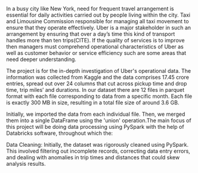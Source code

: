 In a busy city like New York, need for frequent travel arrangement is essential for daily activities carried out by people living within the city. Taxi and Limousine Commission responsible for managing all taxi movement to ensure that they operate effectively. Uber is a major stakeholder in such an arrangement by ensuring that over a day’s time this kind of transport handles more than ten trips(CITE). If the quality of services is to improve then managers must comprehend operational characteristics of Uber as well as customer behavior or service efficiency such are some areas that need deeper understanding.

The project is for the in-depth investigation of Uber's operational data. The information was collected from Kaggle and the data comprises 17.45 crore entries, spread out over 24 columns that cut across pickup time and drop time, trip miles’ and durations. In our dataset there are 12 files in parquet format with each file corresponding to data from a specific month. Each file is exactly 300 MB in size, resulting in a total file size of around 3.6 GB. 

Initially, we imported the data from each individual file. Then, we merged them into a single DataFrame using the 'union' operation.The main focus of this project will be doing data processing using PySpark with the help of Databricks software, throughout which the:

Data Cleaning: Initially, the dataset  was rigorously cleaned using PySpark. This involved filtering out incomplete records, correcting data entry errors, and dealing with anomalies in trip times and distances that could skew analysis results.
